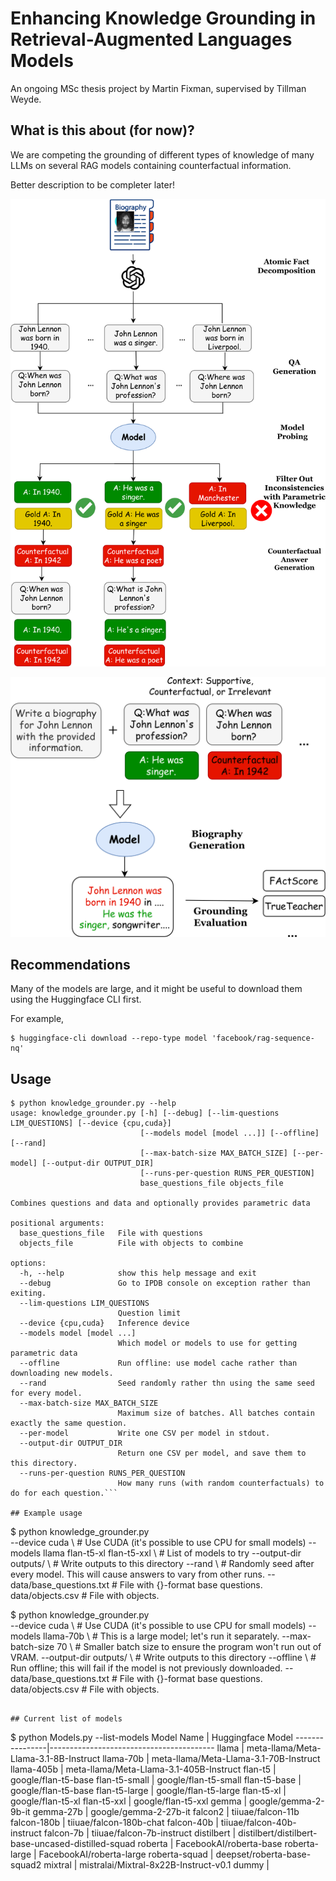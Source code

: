 # Enhancing Knowledge Grounding in Retrieval-Augmented Languages Models
An ongoing MSc thesis project by Martin Fixman, supervised by Tillman Weyde.

## What is this about (for now)?
We are competing the grounding of different types of knowledge of many LLMs on several RAG models containing counterfactual information.

Better description to be completer later!

![Data preparation pipeline](figures/Figure_1.png)

![Model evaluation](figures/Figure_2.png)

## Recommendations
Many of the models are large, and it might be useful to download them using the Huggingface CLI first.

For example,
```
$ huggingface-cli download --repo-type model 'facebook/rag-sequence-nq'
```

## Usage
```
$ python knowledge_grounder.py --help
usage: knowledge_grounder.py [-h] [--debug] [--lim-questions LIM_QUESTIONS] [--device {cpu,cuda}]
                             [--models model [model ...]] [--offline] [--rand]
                             [--max-batch-size MAX_BATCH_SIZE] [--per-model] [--output-dir OUTPUT_DIR]
                             [--runs-per-question RUNS_PER_QUESTION]
                             base_questions_file objects_file

Combines questions and data and optionally provides parametric data

positional arguments:
  base_questions_file   File with questions
  objects_file          File with objects to combine

options:
  -h, --help            show this help message and exit
  --debug               Go to IPDB console on exception rather than exiting.
  --lim-questions LIM_QUESTIONS
                        Question limit
  --device {cpu,cuda}   Inference device
  --models model [model ...]
                        Which model or models to use for getting parametric data
  --offline             Run offline: use model cache rather than downloading new models.
  --rand                Seed randomly rather thn using the same seed for every model.
  --max-batch-size MAX_BATCH_SIZE
                        Maximum size of batches. All batches contain exactly the same question.
  --per-model           Write one CSV per model in stdout.
  --output-dir OUTPUT_DIR
                        Return one CSV per model, and save them to this directory.
  --runs-per-question RUNS_PER_QUESTION
                        How many runs (with random counterfactuals) to do for each question.```

## Example usage
```
$ python knowledge_grounder.py \
    --device cuda \ # Use CUDA (it's possible to use CPU for small models)
    --models llama flan-t5-xl flan-t5-xxl \ # List of models to try
    --output-dir outputs/ \ # Write outputs to this directory
    --rand \ # Randomly seed after every model. This will cause answers to vary from other runs.
    -- \
    data/base_questions.txt # File with {}-format base questions.
    data/objects.csv # File with objects.

$ python knowledge_grounder.py \
    --device cuda \ # Use CUDA (it's possible to use CPU for small models)
    --models llama-70b \ # This is a large model; let's run it separately.
    --max-batch-size 70 \ # Smaller batch size to ensure the program won't run out of VRAM.
    --output-dir outputs/ \ # Write outputs to this directory
    --offline \ # Run offline; this will fail if the model is not previously downloaded.
    -- \
    data/base_questions.txt # File with {}-format base questions.
    data/objects.csv # File with objects.
```

## Current list of models
```
$ python Models.py --list-models
     Model Name | Huggingface Model
----------------|-----------------------------------------
          llama | meta-llama/Meta-Llama-3.1-8B-Instruct
      llama-70b | meta-llama/Meta-Llama-3.1-70B-Instruct
     llama-405b | meta-llama/Meta-Llama-3.1-405B-Instruct
        flan-t5 | google/flan-t5-base
  flan-t5-small | google/flan-t5-small
   flan-t5-base | google/flan-t5-base
  flan-t5-large | google/flan-t5-large
     flan-t5-xl | google/flan-t5-xl
    flan-t5-xxl | google/flan-t5-xxl
          gemma | google/gemma-2-9b-it
      gemma-27b | google/gemma-2-27b-it
        falcon2 | tiiuae/falcon-11b
    falcon-180b | tiiuae/falcon-180b-chat
     falcon-40b | tiiuae/falcon-40b-instruct
      falcon-7b | tiiuae/falcon-7b-instruct
     distilbert | distilbert/distilbert-base-uncased-distilled-squad
        roberta | FacebookAI/roberta-base
  roberta-large | FacebookAI/roberta-large
  roberta-squad | deepset/roberta-base-squad2
        mixtral | mistralai/Mixtral-8x22B-Instruct-v0.1
          dummy |
```
